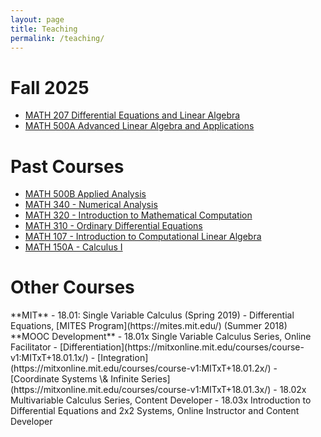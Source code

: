 ```yaml
---
layout: page
title: Teaching
permalink: /teaching/
---
```

# Fall 2025
<ul>
  <li><a href="https://catalog.fullerton.edu/preview_course_nopop.php?catoid=80&coid=541338">MATH 207 Differential Equations and Linear Algebra</a></li>
  <li><a href="https://catalog.fullerton.edu/preview_course_nopop.php?catoid=80&coid=541338">MATH 500A Advanced Linear Algebra and Applications</a></li>
</ul>
<h1>Past Courses</h1>
<ul>
  <li><a href="https://catalog.fullerton.edu/preview_course_nopop.php?catoid=95&coid=596661">MATH 500B Applied Analysis</a></li>
  <li><a href="https://catalog.fullerton.edu/preview_course_nopop.php?catoid=75&coid=518572">MATH 340 - Numerical Analysis</a></li>
  <li><a href="https://catalog.fullerton.edu/preview_course_nopop.php?catoid=70&coid=494089">MATH 320 - Introduction to Mathematical Computation</a></li>
  <li><a href="https://catalog.fullerton.edu/preview_course_nopop.php?catoid=95&coid=596633&print">MATH 310 - Ordinary Differential Equations</a></li>
  <li><a href="https://catalog.fullerton.edu/preview_course_nopop.php?catoid=80&coid=541336">MATH 107 - Introduction to Computational Linear Algebra</a></li>
  <li><a href="https://catalog.fullerton.edu/preview_course_nopop.php?catoid=80&coid=539101">MATH 150A - Calculus I</a></li>
</ul>
<h1>Other Courses</h1>
**MIT**
- 18.01: Single Variable Calculus (Spring 2019)
- Differential Equations, [MITES Program](https://mites.mit.edu/) (Summer 2018)
**MOOC Development**
- 18.01x Single Variable Calculus Series, Online Facilitator
  - [Differentiation](https://mitxonline.mit.edu/courses/course-v1:MITxT+18.01.1x/)
  - [Integration](https://mitxonline.mit.edu/courses/course-v1:MITxT+18.01.2x/)
  - [Coordinate Systems \& Infinite Series](https://mitxonline.mit.edu/courses/course-v1:MITxT+18.01.3x/)
- 18.02x Multivariable Calculus Series, Content Developer
- 18.03x Introduction to Differential Equations and 2x2 Systems, Online Instructor and Content Developer
